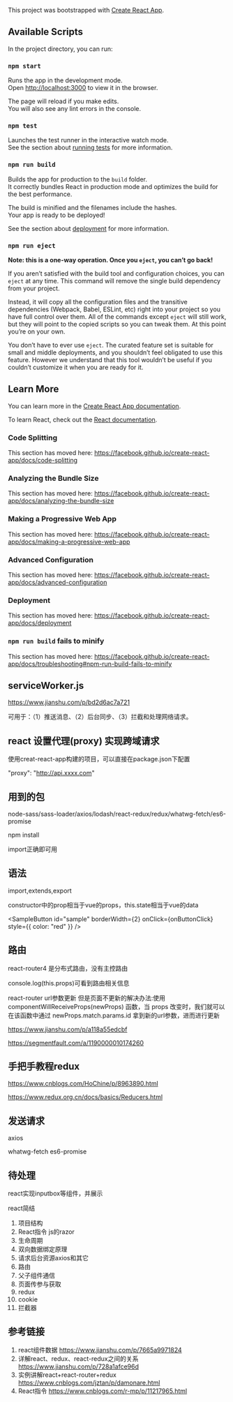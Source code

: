 This project was bootstrapped with [Create React App](https://github.com/facebook/create-react-app).

## Available Scripts

In the project directory, you can run:

### `npm start`

Runs the app in the development mode.<br>
Open [http://localhost:3000](http://localhost:3000) to view it in the browser.

The page will reload if you make edits.<br>
You will also see any lint errors in the console.

### `npm test`

Launches the test runner in the interactive watch mode.<br>
See the section about [running tests](https://facebook.github.io/create-react-app/docs/running-tests) for more information.

### `npm run build`

Builds the app for production to the `build` folder.<br>
It correctly bundles React in production mode and optimizes the build for the best performance.

The build is minified and the filenames include the hashes.<br>
Your app is ready to be deployed!

See the section about [deployment](https://facebook.github.io/create-react-app/docs/deployment) for more information.

### `npm run eject`

**Note: this is a one-way operation. Once you `eject`, you can’t go back!**

If you aren’t satisfied with the build tool and configuration choices, you can `eject` at any time. This command will remove the single build dependency from your project.

Instead, it will copy all the configuration files and the transitive dependencies (Webpack, Babel, ESLint, etc) right into your project so you have full control over them. All of the commands except `eject` will still work, but they will point to the copied scripts so you can tweak them. At this point you’re on your own.

You don’t have to ever use `eject`. The curated feature set is suitable for small and middle deployments, and you shouldn’t feel obligated to use this feature. However we understand that this tool wouldn’t be useful if you couldn’t customize it when you are ready for it.

## Learn More

You can learn more in the [Create React App documentation](https://facebook.github.io/create-react-app/docs/getting-started).

To learn React, check out the [React documentation](https://reactjs.org/).

### Code Splitting

This section has moved here: https://facebook.github.io/create-react-app/docs/code-splitting

### Analyzing the Bundle Size

This section has moved here: https://facebook.github.io/create-react-app/docs/analyzing-the-bundle-size

### Making a Progressive Web App

This section has moved here: https://facebook.github.io/create-react-app/docs/making-a-progressive-web-app

### Advanced Configuration

This section has moved here: https://facebook.github.io/create-react-app/docs/advanced-configuration

### Deployment

This section has moved here: https://facebook.github.io/create-react-app/docs/deployment

### `npm run build` fails to minify

This section has moved here: https://facebook.github.io/create-react-app/docs/troubleshooting#npm-run-build-fails-to-minify

## serviceWorker.js

https://www.jianshu.com/p/bd2d6ac7a721

可用于：（1）推送消息、（2）后台同步、（3）拦截和处理网络请求。

## react 设置代理(proxy) 实现跨域请求

使用creat-react-app构建的项目，可以直接在package.json下配置

"proxy": "http://api.xxxx.com"

## 用到的包

node-sass/sass-loader/axios/lodash/react-redux/redux/whatwg-fetch/es6-promise

npm install

import正确即可用

## 语法

import,extends,export

constructor中的prop相当于vue的props，this.state相当于vue的data

<SampleButton id="sample" borderWidth={2} onClick={onButtonClick} style={{ color: "red" }} />

## 路由

react-router4 是分布式路由，没有主控路由

console.log(this.props)可看到路由相关信息

react-router url参数更新 但是页面不更新的解决办法:使用 componentWillReceiveProps(newProps) 函数，当 props 改变时，我们就可以在该函数中通过 newProps.match.params.id 拿到新的url参数，进而进行更新

https://www.jianshu.com/p/a118a55edcbf

https://segmentfault.com/a/1190000010174260

## 手把手教程redux

https://www.cnblogs.com/HoChine/p/8963890.html

https://www.redux.org.cn/docs/basics/Reducers.html

## 发送请求

axios

whatwg-fetch es6-promise

## 待处理

react实现inputbox等组件，并展示

react简结
1. 项目结构
2. React指令 js的razor
3. 生命周期
4. 双向数据绑定原理
5. 请求后台资源axios和其它
6. 路由
7. 父子组件通信
8. 页面传参与获取
9. redux
10. cookie
11. 拦截器

## 参考链接
1. react组件数据 https://www.jianshu.com/p/7665a9971824
2. 详解react、redux、react-redux之间的关系 https://www.jianshu.com/p/728a1afce96d
3. 实例讲解react+react-router+redux https://www.cnblogs.com/jztan/p/damonare.html
4. React指令 https://www.cnblogs.com/r-mp/p/11217965.html